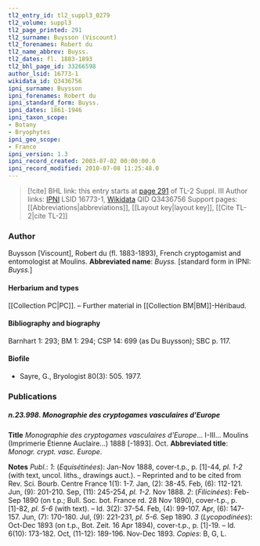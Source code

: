 ```yaml
---
tl2_entry_id: tl2_suppl3_0279
tl2_volume: suppl3
tl2_page_printed: 291
tl2_surname: Buysson (Viscount)
tl2_forenames: Robert du
tl2_name_abbrev: Buyss.
tl2_dates: fl. 1883-1893
tl2_bhl_page_id: 33266598
author_lsid: 16773-1
wikidata_id: Q3436756
ipni_surname: Buysson
ipni_forenames: Robert du
ipni_standard_form: Buyss.
ipni_dates: 1861-1946
ipni_taxon_scope: 
- Botany
- Bryophytes
ipni_geo_scope: 
- France
ipni_version: 1.3
ipni_record_created: 2003-07-02 00:00:00.0
ipni_record_modified: 2010-07-08 11:25:48.0
---
```


> [!cite] BHL link: this entry starts at [page 291](https://www.biodiversitylibrary.org/page/33266598) of TL-2 Suppl. III
> Author links: [IPNI](https://www.ipni.org/a/16773-1) LSID 16773-1, [Wikidata](https://www.wikidata.org/wiki/Q3436756) QID Q3436756
> Support pages: [[Abbreviations|abbreviations]], [[Layout key|layout key]], [[Cite TL-2|cite TL-2]]

### Author

Buysson \[Viscount\], Robert du (fl. 1883-1893), French cryptogamist and entomologist at Moulins. 
**Abbreviated name**: *Buyss.* \[standard form in IPNI: *Buyss.*\]

#### Herbarium and types

[[Collection PC|PC]]. – Further material in [[Collection BM|BM]]-Héribaud.

#### Bibliography and biography

Barnhart 1: 293; BM 1: 294; CSP 14: 699 (as Du Buysson); SBC p. 117.

#### Biofile

- Sayre, G., Bryologist 80(3): 505. 1977.

### Publications

##### n.23.998. Monographie des cryptogames vasculaires d'Europe

**Title**
*Monographie des cryptogames vasculaires d'Europe*... I-III... Moulins (Imprimerie Étienne Auclaire...) 1888 \[-1893\]. Oct.
**Abbreviated title**: *Monogr. crypt. vasc. Europe*.

**Notes**
*Publ*.: *1*: (*Equisétinées*): Jan-Nov 1888, cover-t.p., p. \[1\]-44, *pl. 1-2* (with text, uncol. liths., drawings auct.). – Reprinted and to be cited from Rev. Sci. Bourb. Centre France 1(1): 1-7. Jan, (2): 38-45. Feb, (6): 112-121. Jun, (9): 201-210. Sep, (11): 245-254, *pl. 1-2.* Nov 1888.
*2*: (*Filicinées*): Feb-Sep 1890 (on t.p.; Bull. Soc. bot. France rd. 28 Nov 1890), cover-t.p., p. \[1\]-82, *pl. 5-6* (with text). – Id. 3(2): 37-54. Feb, (4): 99-107. Apr, (6): 147-157. Jun, (7): 170-180. Jul, (9): 221-231, *pl. 5-6.* Sep 1890.
*3* (*Lycopodinées*): Oct-Dec 1893 (on t.p., Bot. Zeit. 16 Apr 1894), cover-t.p., p. \[1\]-19. – Id. 6(10): 173-182. Oct, (11-12): 189-196. Nov-Dec 1893.
*Copies*: B, G, L.

